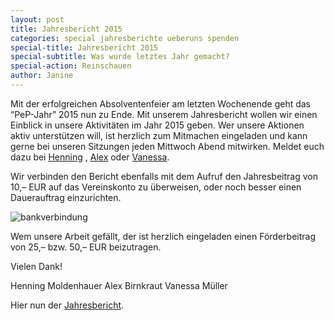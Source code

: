 ```yaml
---
layout: post
title: Jahresbericht 2015
categories: special jahresberichte ueberuns spenden
special-title: Jahresbericht 2015
special-subtitle: Was wurde letztes Jahr gemacht?
special-action: Reinschauen
author: Janine
---
```


Mit der erfolgreichen Absolventenfeier am letzten Wochenende geht das
“PeP-Jahr” 2015 nun zu Ende. Mit unserem Jahresbericht wollen wir einen
Einblick in unsere Aktivitäten im Jahr 2015 geben. Wer unsere Aktionen aktiv
unterstützen will, ist herzlich zum Mitmachen eingeladen und kann gerne bei
unseren Sitzungen jeden Mittwoch Abend mitwirken. Meldet euch dazu bei
[Henning](mailto:henning.moldenhauer@tu-dortmund.de) ,
[Alex](mailto:alex.birnkraut@tu-dortmund.de) oder
[Vanessa](mailto:vanessa.mueller@tu-dortmund.de).

Wir verbinden den Bericht ebenfalls mit dem Aufruf den Jahresbeitrag von 10,–
EUR auf das Vereinskonto zu überweisen, oder noch besser einen Dauerauftrag
einzurichten.

![bankverbindung](images/bankverbindung.png)

Wem unsere Arbeit gefällt, der ist herzlich eingeladen einen Förderbeitrag von
25,– bzw. 50,– EUR beizutragen.

Vielen Dank!

Henning Moldenhauer  Alex Birnkraut  Vanessa Müller  

Hier nun der [Jahresbericht](dokumente/jahresbericht_2015.pdf).
